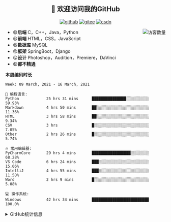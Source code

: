 <h2 align="center">👋 欢迎访问我的GitHub</h2>
<p align="center">
  <a href="https://github.com/eternidad33"><img src="https://img.shields.io/badge/GitHub-ff79c6" alt="github"></a>
  <a href="https://gitee.com/eternidad33"><img src="https://img.shields.io/badge/Gitee-fe7300" alt="gitee"></a>
  <a href="https://blog.csdn.net/qq_42907802"><img src="https://img.shields.io/badge/CSDN-cf000e" alt="csdn"></a>
</p>

<img align='right' src="https://profile-counter.glitch.me/eternidad33/count.svg" alt="访客数量"/>

- 😄**后端** C，C++，Java，Python
- 😃**前端** HTML，CSS，JavaScript
- 😆**数据库** MySQL
- 😝**框架** SpringBoot，Django
- 😛**设计** Photoshop，Audition，Premiere，DaVinci
- 😧**都不精通**

**本周编码时长**

<!--START_SECTION:waka-->
```text
Week: 09 March, 2021 - 16 March, 2021

💬 编程语言: 
Python            25 hrs 31 mins      ███████████████░░░░░░░░░░   59.93% 
Markdown          4 hrs 50 mins       ██░░░░░░░░░░░░░░░░░░░░░░░   11.36% 
HTML              3 hrs 58 mins       ██░░░░░░░░░░░░░░░░░░░░░░░   9.34% 
CSV               3 hrs               █░░░░░░░░░░░░░░░░░░░░░░░░   7.05% 
Other             2 hrs 26 mins       █░░░░░░░░░░░░░░░░░░░░░░░░   5.74%

🔥 常用编辑器: 
PyCharmCore       29 hrs 4 mins       █████████████████░░░░░░░░   68.28% 
VS Code           6 hrs 24 mins       ███░░░░░░░░░░░░░░░░░░░░░░   15.06% 
IntelliJ          4 hrs 55 mins       ███░░░░░░░░░░░░░░░░░░░░░░   11.58% 
Word              2 hrs 9 mins        █░░░░░░░░░░░░░░░░░░░░░░░░   5.08%

💻 操作系统: 
Windows           42 hrs 34 mins      █████████████████████████   100.0%

```


<!--END_SECTION:waka-->




<details>
<summary>GitHub统计信息</summary>

<br/>

> 动态太少，不好意思展示
> 
> 下面的GitHub统计信息是来自于[github-readme-stats](https://github.com/anuraghazra/github-readme-stats)项目，里边有[中文文档](https://github.com/anuraghazra/github-readme-stats/blob/master/readme_cn.md)

<a href="https://github.com/eternidad33/eternidad33">
  <img align="center" src="https://github-readme-stats.anuraghazra1.vercel.app/api?username=eternidad33&show_icons=true" />
</a>
<br/>

---

*近期更新的仓库*

<a href="https://github.com/eternidad33/eternidad33">
  <img align="center" src="https://github-readme-stats.anuraghazra1.vercel.app/api/pin/?username=eternidad33&repo=eternidad33" />
</a>    
<a href="https://gitee.com/eternidad33/leetcode">
  <img align="center" src="https://github-readme-stats.anuraghazra1.vercel.app/api/pin/?username=eternidad33&repo=leetcode" />
</a>

<br/>

<br/>

[![eternidad33's contribution graph as a Game of Life](https://github4life.herokuapp.com/eternidad33.gif)](https://github4life.herokuapp.com/eternidad33)

</details>


